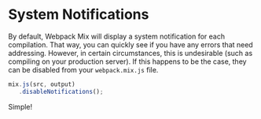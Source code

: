 # System Notifications

By default, Webpack Mix will display a system notification for each compilation. That way, you can quickly see if you have any errors that need addressing. However, in certain circumstances, this is undesirable \(such as compiling on your production server\). If this happens to be the case, they can be disabled from your `webpack.mix.js` file.


```js
mix.js(src, output)
   .disableNotifications();
```

Simple!
